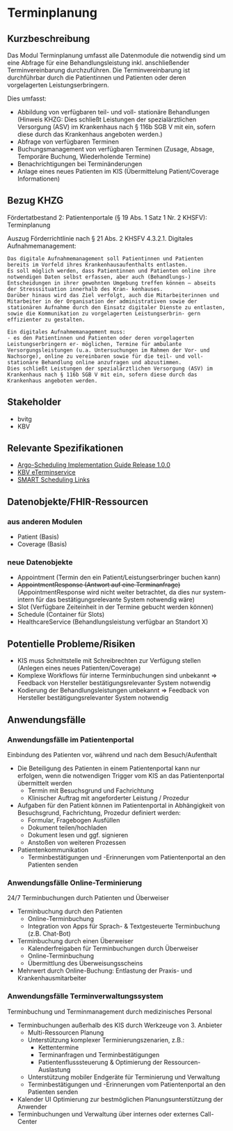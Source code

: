 # Terminplanung

## Kurzbeschreibung
Das Modul Terminplanung umfasst alle Datenmodule die notwendig sind um eine Abfrage für eine Behandlungsleistung inkl. anschließender Terminvereinbarung durchzuführen. Die Terminvereinbarung ist durchführbar durch die Patientinnen und Patienten oder deren vorgelagerten Leistungserbringern.

Dies umfasst:

- Abbildung von verfügbaren teil- und voll- stationäre Behandlungen (Hinweis KHZG: Dies schließt Leistungen der spezialärztlichen Versorgung (ASV) im Krankenhaus nach § 116b SGB V mit ein, sofern diese durch das Krankenhaus angeboten werden.)
- Abfrage von verfügbaren Terminen
- Buchungsmanagement von verfügbaren Terminen (Zusage, Absage, Temporäre Buchung, Wiederholende Termine)
- Benachrichtigungen bei Terminänderungen
- Anlage eines neues Patienten im KIS (Übermittelung Patient/Coverage Informationen)

## Bezug KHZG
Fördertatbestand 2: Patientenportale (§ 19 Abs. 1 Satz 1 Nr. 2 KHSFV): Terminplanung

Auszug Förderrichtlinie nach § 21 Abs. 2 KHSFV 4.3.2.1. Digitales Aufnahmemanagement:

```
Das digitale Aufnahmemanagement soll Patientinnen und Patienten bereits im Vorfeld ihres Krankenhausaufenthalts entlasten. 
Es soll möglich werden, dass Patientinnen und Patienten online ihre notwendigen Daten selbst erfassen, aber auch (Behandlungs-) Entscheidungen in ihrer gewohnten Umgebung treffen können – abseits der Stresssituation innerhalb des Kran- kenhauses. 
Darüber hinaus wird das Ziel verfolgt, auch die Mitarbeiterinnen und Mitarbeiter in der Organisation der administrativen sowie der stationären Aufnahme durch den Einsatz digitaler Dienste zu entlasten, sowie die Kommunikation zu vorgelagerten Leistungserbrin- gern effizienter zu gestalten.
```

```
Ein digitales Aufnahmemanagement muss:
- es den Patientinnen und Patienten oder deren vorgelagerten Leistungserbringern er- möglichen, Termine für ambulante Versorgungsleistungen (u.a. Untersuchungen im Rahmen der Vor- und Nachsorge), online zu vereinbaren sowie für die teil- und voll- stationäre Behandlung online anzufragen und abzustimmen. 
Dies schließt Leistungen der spezialärztlichen Versorgung (ASV) im Krankenhaus nach § 116b SGB V mit ein, sofern diese durch das Krankenhaus angeboten werden.
```

## Stakeholder

* bvitg 
* KBV

## Relevante Spezifikationen
- [Argo-Scheduling Implementation Guide Release 1.0.0](https://fhir.org/guides/argonaut/scheduling/index.html)
- [KBV eTerminservice](https://simplifier.net/eterminservice)
- [SMART Scheduling Links](https://github.com/smart-on-fhir/smart-scheduling-links)

## Datenobjekte/FHIR-Ressourcen
### aus anderen Modulen

* Patient (Basis)
* Coverage (Basis)

### neue Datenobjekte

* Appointment (Termin den ein Patient/Leistungserbringer buchen kann)
* ~~AppointmentResponse (Antwort auf eine Terminanfrage)~~ (AppointmentResponse wird nicht weiter betrachtet, da dies nur system-intern für das bestätigungsrelevante System notwendig wäre)
* Slot (Verfügbare Zeiteinheit in der Termine gebucht werden können)
* Schedule (Container für Slots)
* HealthcareService (Behandlungsleistung verfügbar an Standort X)


## Potentielle Probleme/Risiken
* KIS muss Schnittstelle mit Schreibrechten zur Verfügung stellen (Anlegen eines neues Patienten/Coverage)
* Komplexe Workflows für interne Terminbuchungen sind unbekannt => Feedback von Hersteller bestätigungsrelevanter System notwendig
* Kodierung der Behandlungsleistungen unbekannt => Feedback von Hersteller bestätigungsrelevanter System notwendig

## Anwendungsfälle

### Anwendungsfälle im Patientenportal

Einbindung des Patienten vor, während und nach dem Besuch/Aufenthalt
* Die Beteiligung des Patienten in einem Patientenportal kann nur erfolgen, wenn die notwendigen Trigger vom KIS an das
Patientenportal übermittelt werden
  * Termin mit Besuchsgrund und Fachrichtung
  * Klinischer Auftrag mit angeforderter Leistung / Prozedur
* Aufgaben für den Patient können im Patientenportal in Abhängigkeit von Besuchsgrund, Fachrichtung, Prozedur definiert
werden:
  * Formular, Fragebogen Ausfüllen
  * Dokument teilen/hochladen
  * Dokument lesen und ggf. signieren
  * Anstoßen von weiteren Prozessen
* Patientenkommunikation
  * Terminbestätigungen und -Erinnerungen vom Patientenportal an den Patienten senden

### Anwendungsfälle Online-Terminierung

24/7 Terminbuchungen durch Patienten und Überweiser
* Terminbuchung durch den Patienten
  * Online-Terminbuchung
  * Integration von Apps für Sprach- & Textgesteuerte Terminbuchung (z.B. Chat-Bot)
* Terminbuchung durch einen Überweiser
  * Kalenderfreigaben für Terminbuchungen durch Überweiser
  * Online-Terminbuchung
  * Übermittlung des Überweisungsscheins
* Mehrwert durch Online-Buchung: Entlastung der Praxis- und Krankenhausmitarbeiter

### Anwendungsfälle Terminverwaltungssystem

Terminbuchung und Terminmanagement durch medizinisches Personal
* Terminbuchungen außerhalb des KIS durch Werkzeuge von 3. Anbieter
  * Multi-Ressourcen Planung
  * Unterstützung komplexer Terminierungszenarien, z.B.:
     * Kettentermine
     * Terminanfragen und Terminbestätigungen
     * Patientenflusssteuerung & Optimierung der Ressourcen-Auslastung
  * Unterstützung mobiler Endgeräte für Terminierung und Verwaltung
  * Terminbestätigungen und -Erinnerungen vom Patientenportal an den Patienten senden
* Kalender UI Optimierung zur bestmöglichen Planungsunterstützung der Anwender
* Terminbuchungen und Verwaltung über internes oder externes Call-Center
